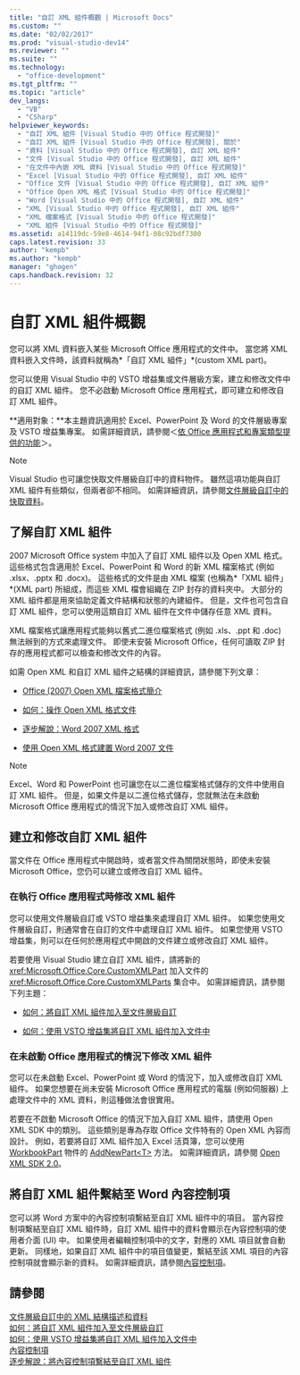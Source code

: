 ```yaml
---
title: "自訂 XML 組件概觀 | Microsoft Docs"
ms.custom: ""
ms.date: "02/02/2017"
ms.prod: "visual-studio-dev14"
ms.reviewer: ""
ms.suite: ""
ms.technology: 
  - "office-development"
ms.tgt_pltfrm: ""
ms.topic: "article"
dev_langs: 
  - "VB"
  - "CSharp"
helpviewer_keywords: 
  - "自訂 XML 組件 [Visual Studio 中的 Office 程式開發]"
  - "自訂 XML 組件 [Visual Studio 中的 Office 程式開發], 關於"
  - "資料 [Visual Studio 中的 Office 程式開發], 自訂 XML 組件"
  - "文件 [Visual Studio 中的 Office 程式開發], 自訂 XML 組件"
  - "在文件中內嵌 XML 資料 [Visual Studio 中的 Office 程式開發]"
  - "Excel [Visual Studio 中的 Office 程式開發], 自訂 XML 組件"
  - "Office 文件 [Visual Studio 中的 Office 程式開發], 自訂 XML 組件"
  - "Office Open XML 格式 [Visual Studio 中的 Office 程式開發]"
  - "Word [Visual Studio 中的 Office 程式開發], 自訂 XML 組件"
  - "XML [Visual Studio 中的 Office 程式開發], 自訂 XML 組件"
  - "XML 檔案格式 [Visual Studio 中的 Office 程式開發]"
  - "XML 組件 [Visual Studio 中的 Office 程式開發]"
ms.assetid: a14119dc-59e8-4614-94f1-08c92bdf7300
caps.latest.revision: 33
author: "kempb"
ms.author: "kempb"
manager: "ghogen"
caps.handback.revision: 32
---
```

# 自訂 XML 組件概觀
  您可以將 XML 資料嵌入某些 Microsoft Office 應用程式的文件中。  當您將 XML 資料嵌入文件時，該資料就稱為*「自訂 XML 組件」*\(custom XML part\)。  
  
 您可以使用 Visual Studio 中的 VSTO 增益集或文件層級方案，建立和修改文件中的自訂 XML 組件。  您不必啟動 Microsoft Office 應用程式，即可建立和修改自訂 XML 組件。  
  
 **適用對象：**本主題資訊適用於 Excel、PowerPoint 及 Word 的文件層級專案及 VSTO 增益集專案。  如需詳細資訊，請參閱＜[依 Office 應用程式和專案類型提供的功能](../vsto/features-available-by-office-application-and-project-type.md)＞。  
  
> [!NOTE]  
>  Visual Studio 也可讓您快取文件層級自訂中的資料物件。  雖然這項功能與自訂 XML 組件有些類似，但兩者卻不相同。  如需詳細資訊，請參閱[文件層級自訂中的快取資料](../vsto/cached-data-in-document-level-customizations.md)。  
  
## 了解自訂 XML 組件  
 2007 Microsoft Office system 中加入了自訂 XML 組件以及 Open XML 格式。  這些格式包含適用於 Excel、PowerPoint 和 Word 的新 XML 檔案格式 \(例如 .xlsx、.pptx 和 .docx\)。  這些格式的文件是由 XML 檔案 \(也稱為*「XML 組件」*\(XML part\) 所組成，而這些 XML 檔會組織在 ZIP 封存的資料夾中。  大部分的 XML 組件都是用來協助定義文件結構和狀態的內建組件。  但是，文件也可包含自訂 XML 組件，您可以使用這類自訂 XML 組件在文件中儲存任意 XML 資料。  
  
 XML 檔案格式讓應用程式能夠以舊式二進位檔案格式 \(例如 .xls、.ppt 和 .doc\) 無法辦到的方式來處理文件。  即使未安裝 Microsoft Office，任何可讀取 ZIP 封存的應用程式都可以檢查和修改文件的內容。  
  
 如需 Open XML 和自訂 XML 組件之結構的詳細資訊，請參閱下列文章：  
  
-   [Office \(2007\) Open XML 檔案格式簡介](http://msdn.microsoft.com/zh-tw/96018532-f62c-4da7-bbff-16b96a483fbf)  
  
-   [如何：操作 Open XML 格式文件](http://msdn.microsoft.com/zh-tw/c989d4e2-053d-4e1f-83be-257c608b343f)  
  
-   [逐步解說：Word 2007 XML 格式](http://msdn.microsoft.com/zh-tw/fc1afcb2-27fb-4608-9f29-11b7bd23ea4a)  
  
-   [使用 Open XML 格式建置 Word 2007 文件](http://msdn.microsoft.com/zh-tw/59a46f4e-5a5a-4dac-86e5-7dfd43330766)  
  
> [!NOTE]  
>  Excel、Word 和 PowerPoint 也可讓您在以二進位檔案格式儲存的文件中使用自訂 XML 組件。  但是，如果文件是以二進位格式儲存，您就無法在未啟動 Microsoft Office 應用程式的情況下加入或修改自訂 XML 組件。  
  
## 建立和修改自訂 XML 組件  
 當文件在 Office 應用程式中開啟時，或者當文件為關閉狀態時，即使未安裝 Microsoft Office，您仍可以建立或修改自訂 XML 組件。  
  
### 在執行 Office 應用程式時修改 XML 組件  
 您可以使用文件層級自訂或 VSTO 增益集來處理自訂 XML 組件。  如果您使用文件層級自訂，則通常會在自訂的文件中處理自訂 XML 組件。  如果您使用 VSTO 增益集，則可以在任何於應用程式中開啟的文件建立或修改自訂 XML 組件。  
  
 若要使用 Visual Studio 建立自訂 XML 組件，請將新的 <xref:Microsoft.Office.Core.CustomXMLPart> 加入文件的 <xref:Microsoft.Office.Core.CustomXMLParts> 集合中。  如需詳細資訊，請參閱下列主題：  
  
-   [如何：將自訂 XML 組件加入至文件層級自訂](../vsto/how-to-add-custom-xml-parts-to-document-level-customizations.md)  
  
-   [如何：使用 VSTO 增益集將自訂 XML 組件加入文件中](../vsto/how-to-add-custom-xml-parts-to-documents-by-using-vsto-add-ins.md)  
  
### 在未啟動 Office 應用程式的情況下修改 XML 組件  
 您可以在未啟動 Excel、PowerPoint 或 Word 的情況下，加入或修改自訂 XML 組件。  如果您想要在尚未安裝 Microsoft Office 應用程式的電腦 \(例如伺服器\) 上處理文件中的 XML 資料，則這種做法會很實用。  
  
 若要在不啟動 Microsoft Office 的情況下加入自訂 XML 組件，請使用 Open XML SDK 中的類別。  這些類別是專為存取 Office 文件特有的 Open XML 內容而設計。  例如，若要將自訂 XML 組件加入 Excel 活頁簿，您可以使用 [WorkbookPart](http://msdn.microsoft.com/zh-tw/d011e6f4-77dd-d02d-66ef-dc4a9e7b26f2) 物件的 [AddNewPart\<T\>](http://msdn.microsoft.com/zh-tw/47c348c0-77ab-a504-5097-bcd6a213921a) 方法。  如需詳細資訊，請參閱 [Open XML SDK 2.0](http://msdn.microsoft.com/zh-tw/f6a9ae68-7989-4208-97f5-3c945137a0ab)。  
  
## 將自訂 XML 組件繫結至 Word 內容控制項  
 您可以將 Word 方案中的內容控制項繫結至自訂 XML 組件中的項目。  當內容控制項繫結至自訂 XML 組件時，自訂 XML 組件中的資料會顯示在內容控制項的使用者介面 \(UI\) 中。  如果使用者編輯控制項中的文字，對應的 XML 項目就會自動更新。  同樣地，如果自訂 XML 組件中的項目值變更，繫結至該 XML 項目的內容控制項就會顯示新的資料。  如需詳細資訊，請參閱[內容控制項](../vsto/content-controls.md)。  
  
## 請參閱  
 [文件層級自訂中的 XML 結構描述和資料](../vsto/xml-schemas-and-data-in-document-level-customizations.md)   
 [如何：將自訂 XML 組件加入至文件層級自訂](../vsto/how-to-add-custom-xml-parts-to-document-level-customizations.md)   
 [如何：使用 VSTO 增益集將自訂 XML 組件加入文件中](../vsto/how-to-add-custom-xml-parts-to-documents-by-using-vsto-add-ins.md)   
 [內容控制項](../vsto/content-controls.md)   
 [逐步解說：將內容控制項繫結至自訂 XML 組件](../vsto/walkthrough-binding-content-controls-to-custom-xml-parts.md)  
  
  